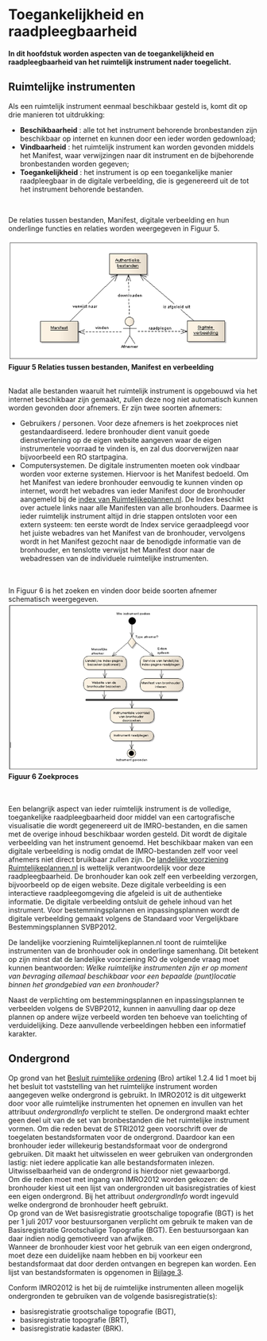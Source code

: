 # Toegankelijkheid en raadpleegbaarheid
**In dit hoofdstuk worden aspecten van de toegankelijkheid en raadpleegbaarheid
van het ruimtelijk instrument nader toegelicht.**
## Ruimtelijke instrumenten
Als een ruimtelijk instrument eenmaal beschikbaar gesteld is, komt dit op drie
manieren tot uitdrukking:  
- **Beschikbaarheid** : alle tot het instrument behorende bronbestanden zijn beschikbaar op internet en kunnen door een ieder worden gedownload;
- **Vindbaarheid** : het ruimtelijk instrument kan worden gevonden middels het Manifest, waar verwijzingen naar dit instrument en de bijbehorende
    bronbestanden worden gegeven;
- **Toegankelijkheid** : het instrument is op een toegankelijke manier raadpleegbaar in de digitale verbeelding, die is gegenereerd uit de tot het
    instrument behorende bestanden.  
<br/>

De relaties tussen bestanden, Manifest, digitale verbeelding en hun onderlinge
functies en relaties worden weergegeven in Figuur 5. 
 
![](media/22538695c7857efe5940c206e8f211b3.png)  
**Figuur 5 Relaties tussen bestanden, Manifest en verbeelding**
<br/><br/>

Nadat alle bestanden waaruit het ruimtelijk instrument is opgebouwd via het
internet beschikbaar zijn gemaakt, zullen deze nog niet automatisch kunnen
worden gevonden door afnemers. Er zijn twee soorten afnemers:  
-   Gebruikers / personen. Voor deze afnemers is het zoekproces niet
    gestandaardiseerd. Iedere bronhouder dient vanuit goede dienstverlening op
    de eigen website aangeven waar de eigen instrumentele voorraad te vinden is,
    en zal dus doorverwijzen naar bijvoorbeeld een RO startpagina.
-   Computersystemen. De digitale instrumenten moeten ook vindbaar worden voor
    externe systemen. Hiervoor is het Manifest bedoeld. Om het Manifest van
    iedere bronhouder eenvoudig te kunnen vinden op internet, wordt het webadres
    van ieder Manifest door de bronhouder aangemeld bij de <a href='https://www.ruimtelijkeplannen.nl/index' target='_blank'>index van Ruimtelijkeplannen.nl</a>. De Index beschikt over actuele links naar alle Manifesten van alle bronhouders. Daarmee is ieder
    ruimtelijk instrument altijd in drie stappen ontsloten voor een extern
    systeem: ten eerste wordt de Index service geraadpleegd voor het juiste
    webadres van het Manifest van de bronhouder, vervolgens wordt in het
    Manifest gezocht naar de benodigde informatie van de bronhouder, en
    tenslotte verwijst het Manifest door naar de webadressen van de individuele
    ruimtelijke instrumenten.  
<br/><br/>

In Figuur 6 is het zoeken en vinden door beide soorten afnemer schematisch
weergegeven.  
![](media/d021490674f0f3d3973e42d752c8ea00.png)  
**Figuur 6 Zoekproces**  
<br/><br/>

Een belangrijk aspect van ieder ruimtelijk instrument is de volledige,
toegankelijke raadpleegbaarheid door middel van een cartografische visualisatie
die wordt gegenereerd uit de IMRO-bestanden, en die samen met de overige
inhoud beschikbaar worden gesteld. Dit wordt de digitale verbeelding van het
instrument genoemd. Het beschikbaar maken van een digitale verbeelding is nodig
omdat de IMRO-bestanden zelf voor veel afnemers niet direct bruikbaar
zullen zijn. De <a href='https://www.ruimtelijkeplannen.nl/' target='_blank'>landelijke voorziening Ruimtelijkeplannen.nl</a> is wettelijk verantwoordelijk
voor deze raadpleegbaarheid. De bronhouder kan ook zelf een verbeelding
verzorgen, bijvoorbeeld op de eigen website. Deze digitale verbeelding is een
interactieve raadpleegomgeving die afgeleid is uit de authentieke informatie. De
digitale verbeelding ontsluit de gehele inhoud van het instrument. Voor
bestemmingsplannen en inpassingsplannen wordt de digitale verbeelding gemaakt
volgens de Standaard voor Vergelijkbare Bestemmingsplannen SVBP2012.

De landelijke voorziening Ruimtelijkeplannen.nl toont de ruimtelijke instrumenten van de bronhouder
ook in onderlinge samenhang. Dit betekent op zijn minst dat de landelijke
voorziening RO de volgende vraag moet kunnen beantwoorden: *Welke ruimtelijke
instrumenten zijn er op moment van bevraging allemaal beschikbaar voor een
bepaalde (punt)locatie binnen het grondgebied van een bronhouder?*  

Naast de verplichting om bestemmingsplannen en inpassingsplannen te verbeelden
volgens de SVBP2012, kunnen in aanvulling daar op deze plannen op andere wijze
verbeeld worden ten behoeve van toelichting of verduidelijking. Deze aanvullende
verbeeldingen hebben een informatief karakter.

## Ondergrond
Op grond van het <a href='http://wetten.overheid.nl/BWBR0023798' target='_blank'>Besluit ruimtelijke ordening</a> (Bro) artikel 1.2.4 lid 1 moet bij het besluit tot vaststelling van het ruimtelijke instrument worden aangegeven welke ondergrond is gebruikt. In
IMRO2012 is dit uitgewerkt door voor alle ruimtelijke instrumenten het opnemen
en invullen van het attribuut *ondergrondInfo* verplicht te stellen. De ondergrond maakt
echter geen deel uit van de set van bronbestanden die het ruimtelijke instrument
vormen. Om die reden bevat de STRI2012 geen voorschrift over de toegelaten
bestandsformaten voor de ondergrond. Daardoor kan een bronhouder ieder
willekeurig bestandsformaat voor de ondergrond gebruiken. Dit maakt het
uitwisselen en weer gebruiken van ondergronden lastig: niet iedere applicatie
kan alle bestandsformaten inlezen. Uitwisselbaarheid van de ondergrond is
hierdoor niet gewaarborgd.  
Om die reden moet met ingang van IMRO2012 worden gekozen: de bronhouder kiest
uit een lijst van ondergronden uit basisregistraties of kiest een eigen
ondergrond. Bij het attribuut *ondergrondInfo* wordt ingevuld welke ondergrond
de bronhouder heeft gebruikt.  
Op grond van de Wet basisregistratie grootschalige topografie (BGT) is het per 1
juli 2017 voor bestuursorganen verplicht om gebruik te maken van de
Basisregistratie Grootschalige Topografie (BGT). Een bestuursorgaan kan daar
indien nodig gemotiveerd van afwijken.  
Wanneer de bronhouder kiest voor het gebruik van een eigen ondergrond, moet deze
een duidelijke naam hebben en bij voorkeur een bestandsformaat dat door derden
ontvangen en begrepen kan worden. Een lijst van bestandsformaten is opgenomen in
[Bijlage 3](#B03).  

Conform IMRO2012 is het bij de ruimtelijke instrumenten alleen mogelijk
ondergronden te gebruiken van de volgende basisregistratie(s):  
- basisregistratie grootschalige topografie (BGT), 
- basisregistratie topografie (BRT),
- basisregistratie kadaster (BRK).
